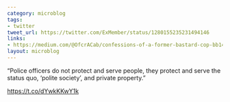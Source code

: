 ```yaml
---
category: microblog
tags:
- twitter
tweet_url: https://twitter.com/ExMember/status/1280155235231494146
links:
- https://medium.com/@OfcrACab/confessions-of-a-former-bastard-cop-bb14d17bc759
layout: microblog
---
```

“Police officers do not protect and serve people, they protect and serve the status quo, ‘polite society’, and private property.” 

https://t.co/dYwkKKwY1k

